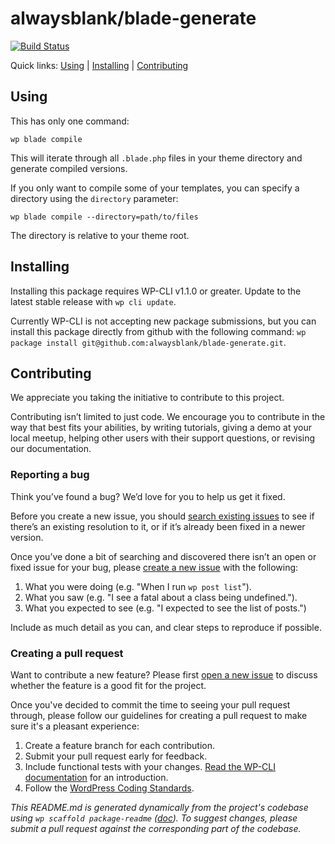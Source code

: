 alwaysblank/blade-generate
================================



[![Build Status](https://travis-ci.org/alwaysblank/blade-generate.svg?branch=master)](https://travis-ci.org/alwaysblank/blade-generate)

Quick links: [Using](#using) | [Installing](#installing) | [Contributing](#contributing)

## Using

This has only one command:

```
wp blade compile
```

This will iterate through all `.blade.php` files in your theme directory and generate compiled versions.

If you only want to compile some of your templates, you can specify a directory using the `directory` parameter:

```
wp blade compile --directory=path/to/files
```

The directory is relative to your theme root.

## Installing

Installing this package requires WP-CLI v1.1.0 or greater. Update to the latest stable release with `wp cli update`.

Currently WP-CLI is not accepting new package submissions, but you can install this package directly from github with the following command: `wp package install git@github.com:alwaysblank/blade-generate.git`.

## Contributing

We appreciate you taking the initiative to contribute to this project.

Contributing isn’t limited to just code. We encourage you to contribute in the way that best fits your abilities, by writing tutorials, giving a demo at your local meetup, helping other users with their support questions, or revising our documentation.

### Reporting a bug

Think you’ve found a bug? We’d love for you to help us get it fixed.

Before you create a new issue, you should [search existing issues](https://github.com/alwaysblank/blade-cache-management/issues?q=label%3Abug%20) to see if there’s an existing resolution to it, or if it’s already been fixed in a newer version.

Once you’ve done a bit of searching and discovered there isn’t an open or fixed issue for your bug, please [create a new issue](https://github.com/alwayblank/blade-cache-management/issues/new) with the following:

1. What you were doing (e.g. "When I run `wp post list`").
2. What you saw (e.g. "I see a fatal about a class being undefined.").
3. What you expected to see (e.g. "I expected to see the list of posts.")

Include as much detail as you can, and clear steps to reproduce if possible.

### Creating a pull request

Want to contribute a new feature? Please first [open a new issue](https://github.com/alwaysblank/blade-cache-management/issues/new) to discuss whether the feature is a good fit for the project.

Once you've decided to commit the time to seeing your pull request through, please follow our guidelines for creating a pull request to make sure it's a pleasant experience:

1. Create a feature branch for each contribution.
2. Submit your pull request early for feedback.
3. Include functional tests with your changes. [Read the WP-CLI documentation](https://wp-cli.org/docs/pull-requests/#functional-tests) for an introduction.
4. Follow the [WordPress Coding Standards](http://make.wordpress.org/core/handbook/coding-standards/).


*This README.md is generated dynamically from the project's codebase using `wp scaffold package-readme` ([doc](https://github.com/wp-cli/scaffold-package-command#wp-scaffold-package-readme)). To suggest changes, please submit a pull request against the corresponding part of the codebase.*
